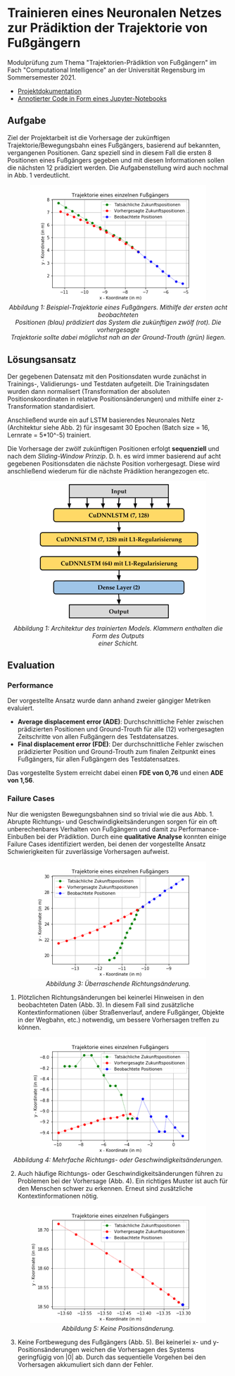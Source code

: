 # Trainieren eines Neuronalen Netzes zur Prädiktion der Trajektorie von Fußgängern
Modulprüfung zum Thema "Trajektorien-Prädiktion von Fußgängern" im Fach "Computational Intelligence" an der Universität Regensburg im Sommersemester 2021.<br>
- [Projektdokumentation](Dokumentation/Projektdokumentation.pdf)<br>
- [Annotierter Code in Form eines Jupyter-Notebooks](PedestrianTrajectoryPrediction.ipynb)

## Aufgabe
Ziel der Projektarbeit ist die Vorhersage der zukünftigen Trajektorie/Bewegungsbahn eines Fußgängers, basierend auf bekannten, vergangenen Positionen. Ganz speziell sind in diesem Fall die ersten 8 Positionen eines Fußgängers gegeben und mit diesen Informationen sollen die nächsten 12 prädiziert werden. Die Aufgabenstellung wird auch nochmal in Abb. 1 verdeutlicht. <br>
<p align="center">
	<img src="Dokumentation/Grafiken/fc_best1.png" width="400">
	<br>
	<em>
		Abbildung 1: Beispiel-Trajektorie eines Fußgängers. Mithilfe der ersten acht beobachteten <br>
		Positionen (blau) prädiziert das System die zukünftigen zwölf (rot). Die vorhergesagte <br>
		Trajektorie sollte dabei möglichst nah an der Ground-Trouth (grün) liegen.
	</em>
</p>

## Lösungsansatz
Der gegebenen Datensatz mit den Positionsdaten wurde zunächst in Trainings-, Validierungs- und Testdaten aufgeteilt. Die Trainingsdaten wurden dann normalisert (Transformation der absoluten Positionskoordinaten in relative Positionsänderungen) und mithilfe einer z-Transformation standardisiert. 

Anschließend wurde ein auf LSTM basierendes Neuronales Netz (Architektur siehe Abb. 2) für insgesamt 30 Epochen (Batch size = 16, Lernrate = 5\*10^-5) trainiert.

Die Vorhersage der zwölf zukünftigen Positionen erfolgt **sequenziell** und nach dem *Sliding-Window Prinzip*. D. h. es wird immer basierend auf acht gegebenen Positionsdaten die nächste Position vorhergesagt. Diese wird anschließend wiederum für die nächste Prädiktion herangezogen etc.
<br>
<p align="center">
	<img src="Dokumentation/Grafiken/network_architecture.PNG" width="400">
	<br>
	<em>
		Abbildung 1: Architektur des trainierten Models. Klammern enthalten die Form des Outputs <br>
		einer Schicht.
	</em>
</p>

## Evaluation
### Performance
Der vorgestellte Ansatz wurde dann anhand zweier gängiger Metriken evaluiert.
- **Average displacement error (ADE)**: Durchschnittliche Fehler zwischen prädizierten Positionen und Ground-Trouth für alle (12) vorhergesagten Zeitschritte von allen Fußgängern des Testdatensatzes.
- **Final displacement error (FDE)**: Der durchschnittliche Fehler zwischen prädizierter Position und Ground-Trouth zum finalen Zeitpunkt eines Fußgängers, für allen Fußgängern des Testdatensatzes.

Das vorgestellte System erreicht dabei einen __FDE von 0,76__ und einen **ADE von 1,56**.

### Failure Cases
Nur die wenigsten Bewegungsbahnen sind so trivial wie die aus Abb. 1. Abrupte Richtungs- und Geschwindigkeitsänderungen sorgen für ein oft unberechenbares Verhalten von Fußgängern und damit zu Performance-Einbußen bei der Prädiktion. Durch eine **qualitative Analyse** konnten einige Failure Cases identifiziert werden, bei denen der vorgestellte Ansatz Schwierigkeiten für zuverlässige Vorhersagen aufweist. 

<p align="center">
	<img src="Dokumentation/Grafiken/fc_sudden_change_3.png" width="400">
	<br>
	<em>
		Abbildung 3: Überraschende Richtungsänderung.
	</em>
</p>

1. Plötzlichen Richtungsänderungen bei keinerlei Hinweisen in den beobachteten Daten (Abb. 3). In diesem Fall sind zusätzliche Kontextinformationen (über Straßenverlauf, andere Fußgänger, Objekte in der Wegbahn, etc.) notwendig, um bessere Vorhersagen treffen zu können.

<p align="center">
	<img src="Dokumentation/Grafiken/fc_many_changes_1.png" width="400">
	<br>
	<em>
		Abbildung 4: Mehrfache Richtungs- oder Geschwindigkeitsänderungen.
	</em>
</p>

2. Auch häufige Richtungs- oder Geschwindigkeitsänderungen führen zu Problemen bei der Vorhersage (Abb. 4). Ein richtiges Muster ist auch für den Menschen schwer zu erkennen. Erneut sind zusätzliche Kontextinformationen nötig.

<p align="center">
	<img src="Dokumentation/Grafiken/fc_no_motion.png" width="400">
	<br>
	<em>
		Abbildung 5: Keine Positionsänderung.
	</em>
</p>

3. Keine Fortbewegung des Fußgängers (Abb. 5). Bei keinerlei x- und y- Positionsänderungen weichen die Vorhersagen des Systems geringfügig von |0| ab. Durch das sequentielle Vorgehen bei den Vorhersagen akkumuliert sich dann der Fehler. 

